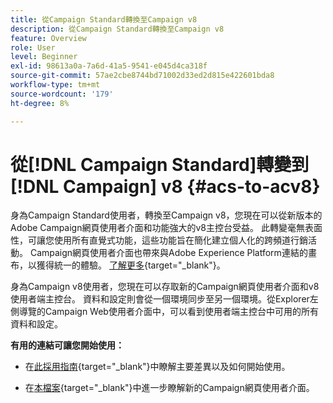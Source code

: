 ```yaml
---
title: 從Campaign Standard轉換至Campaign v8
description: 從Campaign Standard轉換至Campaign v8
feature: Overview
role: User
level: Beginner
exl-id: 98613a0a-7a6d-41a5-9541-e045d4ca318f
source-git-commit: 57ae2cbe8744bd71002d33ed2d815e422601bda8
workflow-type: tm+mt
source-wordcount: '179'
ht-degree: 8%

---
```


# 從[!DNL Campaign Standard]轉變到[!DNL Campaign] v8 {#acs-to-acv8}

身為Campaign Standard使用者，轉換至Campaign v8，您現在可以從新版本的Adobe Campaign網頁使用者介面和功能強大的v8主控台受益。 此轉變毫無表面性，可讓您使用所有直覺式功能，這些功能旨在簡化建立個人化的跨頻道行銷活動。 Campaign網頁使用者介面也帶來與Adobe Experience Platform連結的畫布，以獲得統一的體驗。 [了解更多](https://experienceleague.adobe.com/tw/docs/campaign-web/v8/start/acs-migration){target="_blank"}。

身為Campaign v8使用者，您現在可以存取新的Campaign網頁使用者介面和v8使用者端主控台。 資料和設定則會從一個環境同步至另一個環境。從Explorer左側導覽的Campaign Web使用者介面中，可以看到使用者端主控台中可用的所有資料和設定。

**有用的連結可讓您開始使用：**

* 在[此採用指南](https://experienceleague.adobe.com/zh-hant/docs/campaign-web/acs-to-ac/home){target="_blank"}中瞭解主要差異以及如何開始使用。

* 在[本檔案](https://experienceleague.adobe.com/docs/campaign-web/v8/campaign-web-home.html?lang=zh-Hant){target="_blank"}中進一步瞭解新的Campaign網頁使用者介面。

<!--
* Campaign Standard capabilities have been added to Campaign v8 to facilitate your transition. These capabilities are restricted to customers transitioning from Campaign Standard, and are described in [this documentation](https://experienceleague.adobe.com/zh-hant/docs/experience-cloud/campaign/campaign-standard-migration-home){target="_blank"}.-->

